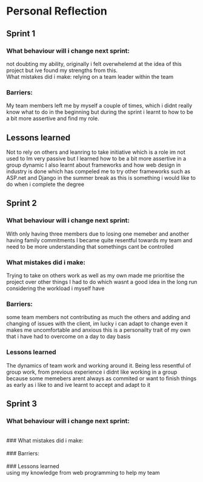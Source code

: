 # Personal Reflection

## Sprint 1
### What behaviour will i change next sprint:
not doubting my ability, originally i felt overwhelemd at the idea of this project but ive found my strengths from this.<br>
What mistakes did i make: relying on a team leader within the team 
### Barriers: 
My team members left me by myself a couple of times, which i didnt really know what to do in the beginning but during the sprint i learnt to how to be a bit more assertive and find my role.
## Lessons learned
Not to rely on others and leanring to take initiative which is a role im not used to 
Im very passive but I learned how to be a bit more assertive in a group dynamic 
I also learnt about frameworks and how web design in industry is done which has compeled me to try other frameworks such as ASP.net and Django in the summer break as this is something i would like to do when i complete the degree 
<br>
## Sprint 2
### What behaviour will i change next sprint: 
With only having three members due to losing one memeber and another having family commitments I became quite resentful towards my team and need to be more understanding that somethings cant be controlled

### What mistakes did i make:
Trying to take on others work as well as my own made me prioritise the project over other things I had to do which wasnt a good idea in the long run considering the workload i myself have 

### Barriers:
some team members not contributing as much the others and adding and changing of issues with the client, im lucky i can adapt to change even it makes me uncomfortable and anxious this is a personailty trait of my own that i have had to 
overcome on a day to day basis

### Lessons learned
The dynamics of team work and working around it. Being less resentful of group work, from previous experience i didnt like working in a group because some memebers arent always as commited or want to finish things as early as i like to 
and ive learnt to accept and adapt to it 
<br>
## Sprint 3
### What behaviour will i change next sprint:<br>
<br>
### What mistakes did i make:<br>
<br>
### Barriers:<br>
<br>
### Lessons learned <br>
using my knowledge from web programming to help my team 
<br>
